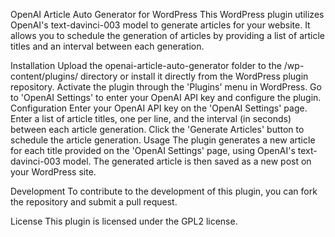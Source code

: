 OpenAI Article Auto Generator for WordPress
This WordPress plugin utilizes OpenAI's text-davinci-003 model to generate articles for your website. It allows you to schedule the generation of articles by providing a list of article titles and an interval between each generation.

Installation
Upload the openai-article-auto-generator folder to the /wp-content/plugins/ directory or install it directly from the WordPress plugin repository.
Activate the plugin through the 'Plugins' menu in WordPress.
Go to 'OpenAI Settings' to enter your OpenAI API key and configure the plugin.
Configuration
Enter your OpenAI API key on the 'OpenAI Settings' page.
Enter a list of article titles, one per line, and the interval (in seconds) between each article generation.
Click the 'Generate Articles' button to schedule the article generation.
Usage
The plugin generates a new article for each title provided on the 'OpenAI Settings' page, using OpenAI's text-davinci-003 model. The generated article is then saved as a new post on your WordPress site.

Development
To contribute to the development of this plugin, you can fork the repository and submit a pull request.

License
This plugin is licensed under the GPL2 license.

